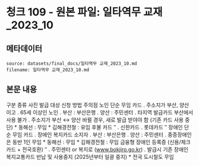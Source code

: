 # 청크 109 - 원본 파일: 일타역무 교재_2023_10

## 메타데이터

```
source: datasets/final_docs/일타역무 교재_2023_10.md
filename: 일타역무 교재_2023_10.md
```

## 본문 내용

구분 종류 사진 발급 대상 신청 방법 주의점 노인 단순  무임  카드 ․ 주소지가 부산,  양산이고  ․ 65세 이상인 노인 ․ 부산 : 부산은행  ․ 양산 : 주민센터 ․ 타지역 발급카드  부산에서 사용 불가  ․ 주소지가 부산 ↔  양산 바뀔 경우,  새로 발급 받야야 함  (기존 카드 사용 중단)  * 동해선 : 무임  * 김해경전철 : 유임 후불  카드 ″ ․ 신한카드  ․ 롯데카드 ″ 장애인 단순  무임  카드 ․ 장애인 복지카드  소지자 ․ 부산 : 부산은행  ․ 양산 : 주민센터 ․ 중증장애인은 동반  1인 무임  * 동해선 : 무임  * 김해경전철 : 무임 금융형  장애인  등록증 (신용/체크카드 + 전국호환) ″ ․ 주민센터 or 복지로  (www.bokjiro.go.kr) ․ 발급시 기존 장애인  복지교통카드 반납  및 사용중지  (2025년부터 일괄 중지)  * 전국 도시철도  무임